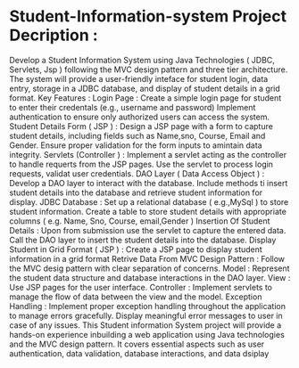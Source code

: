# Student-Information-system Project Decription :
Develop a Student Information System using Java Technologies ( JDBC, Servlets, Jsp ) following the MVC design pattern and three tier
architecture. The system will provide a user-friendly inteface for student login, data entry, storage in a JDBC database, and display of student
details in a grid format.
Key Features :
Login Page :
Create a simple login page for student to enter their credentals (e.g., username and password)
Implement authentication to ensure only authorized users can access the system.
Student Details Form ( JSP ) :
Design a JSP page with a form to capture student details, including fields such as Name,sno, Course, Email and Gender.
Ensure proper validation for the form inputs to amintain data integrity.
Servlets (Controller ) :
Implement a servlet acting as the controller to handle requerts from the JSP pages.
Use the servlet to process login requests, validat user credentials.
DAO Layer ( Data Access Object ) :
Develop a DAO layer to interact with the database. Include methods ti insert student details into the database and retrieve student
information for display.
JDBC Database :
Set up a relational database ( e.g.,MySql ) to store student information.
Create a table to store student details with appropriate columns ( e.g. Name, Sno, Course, email,Gender )
Insertion Of Student Details :
Upon from submission use the servlet to capture the entered data.
Call the DAO layer to insert the student details into the database.
Display Student in Grid Format ( JSP ) :
Create a JSP page to display student information in a grid format
Retrive Data From MVC Design Pattern :
Follow the MVC desig pattern with clear separation of concerns.
Model : Represent the student data structure and database interactions in the DAO layer.
View : Use JSP pages for the user interface.
Controller : Implement servlets to manage the flow of data between the view and the model.
Exception Handling :
Implement proper exception handling throughout the application to manage errors gracefully. Display meaningful error messages to user
in case of any issues.
This Student information System project will provide a hands-on experience inbuilding a web application using Java technologies and the
MVC design pattern. It covers essential aspects such as user authentication, data validation, database interactions, and data dsiplay
